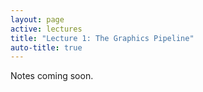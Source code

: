 ```yaml
---
layout: page
active: lectures
title: "Lecture 1: The Graphics Pipeline"
auto-title: true
---
```


Notes coming soon.
